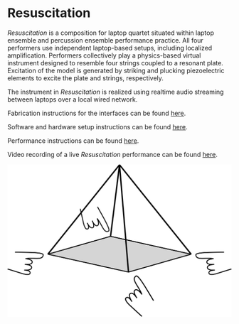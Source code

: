 # Resuscitation

*Resuscitation* is a composition for laptop quartet situated within laptop ensemble and percussion ensemble performance practice. All four performers use independent laptop-based setups, including localized amplification. Performers collectively play a physics-based virtual instrument designed to resemble four strings coupled to a resonant plate. Excitation of the model is generated by striking and plucking piezoelectric elements to excite the plate and strings, respectively.

The instrument in *Resuscitation* is realized using realtime audio streaming between laptops over a local wired network.

Fabrication instructions for the interfaces can be found [here](fabrication.md).

Software and hardware setup instructions can be found [here](setup.md).

Performance instructions can be found [here](performance.md).

Video recording of a live *Resuscitation* performance can be found [here](https://youtu.be/dxOa_NOT9Rw).

<img src="../images/resuscitation-mental-model.png" width="640"/>